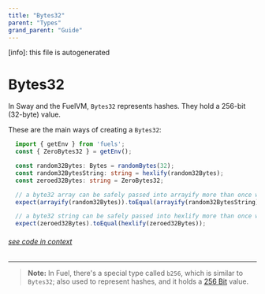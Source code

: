 ```yaml
---
title: "Bytes32"
parent: "Types"
grand_parent: "Guide"
---
```


[info]: this file is autogenerated
# Bytes32

In Sway and the FuelVM, `Bytes32` represents hashes. They hold a 256-bit (32-byte) value.

These are the main ways of creating a `Bytes32`:


```typescript
  import { getEnv } from 'fuels';
  const { ZeroBytes32 } = getEnv();

  const random32Bytes: Bytes = randomBytes(32);
  const random32BytesString: string = hexlify(random32Bytes);
  const zeroed32Bytes: string = ZeroBytes32;

  // a byte32 array can be safely passed into arrayify more than once without mangling
  expect(arrayify(random32Bytes)).toEqual(arrayify(random32BytesString));

  // a byte32 string can be safely passed into hexlify more than once without mangling
  expect(zeroed32Bytes).toEqual(hexlify(zeroed32Bytes));
```
###### [see code in context](https://github.com/FuelLabs/fuels-ts/blob/master/packages/fuel-gauge/src/doc-examples.test.ts#L96-L109)

---


> **Note:** In Fuel, there's a special type called `b256`, which is similar to `Bytes32`; also used to represent hashes, and it holds a [256 Bit](./bits256.md) value.
